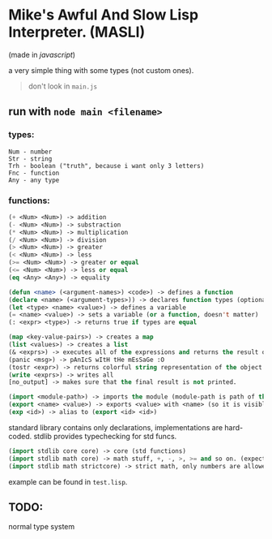# Mike's Awful And Slow Lisp Interpreter. (MASLI)
(made in *javascript*)

a very simple thing with some types (not custom ones).

> don't look in `main.js`

## run with `node main <filename>`

### types:
```
Num - number
Str - string
Trh - boolean ("truth", because i want only 3 letters)
Fnc - function
Any - any type
```

### functions:
```lisp
(+ <Num> <Num>) -> addition
(- <Num> <Num>) -> substraction
(* <Num> <Num>) -> multiplication
(/ <Num> <Num>) -> division
(> <Num> <Num>) -> greater
(< <Num> <Num>) -> less
(>= <Num> <Num>) -> greater or equal
(<= <Num> <Num>) -> less or equal
(eq <Any> <Any>) -> equality

(defun <name> (<argument-names>) <code>) -> defines a function
(declare <name> (<argument-types>)) -> declares function types (optional) (name of the decl is $<name>)
(let <type> <name> <value>) -> defines a variable
(= <name> <value>) -> sets a variable (or a function, doesn't matter)
(: <expr> <type>) -> returns true if types are equal

(map <key-value-pairs>) -> creates a map
(list <values>) -> creates a list
(& <exprs>) -> executes all of the expressions and returns the result of the last one.
(panic <msg>) -> pAnIcS wItH tHe mEsSaGe :O
(tostr <expr>) -> returns colorful string representation of the object.
(write <exprs>) -> writes all
[no_output] -> makes sure that the final result is not printed.

(import <module-path>) -> imports the module (module-path is path of the file separated with spaces and no extension)
(export <name> <value>) -> exports <value> with <name> (so it is visible when imported)
(exp <id>) -> alias to (export <id> <id>)
```

standard library contains only declarations, implementations are hard-coded. stdlib provides typechecking for std funcs.
```lisp
(import stdlib core core) -> core (std functions)
(import stdlib math core) -> math stuff, +, -, >, >= and so on. (expected js errors)
(import stdlib math strictcore) -> strict math, only numbers are allowed.
```

example can be found in `test.lisp`.

## TODO:
normal type system<br>
